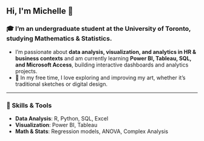 ## Hi, I'm Michelle 👋  
<!--
**Michelle-Fang/Michelle-Fang** is a ✨ _special_ ✨ repository because its `README.md` (this file) appears on your GitHub profile.

Here are some ideas to get you started:

- 🔭 I’m currently working on ...
- 🌱 I’m currently learning ...
- 👯 I’m looking to collaborate on ...
- 🤔 I’m looking for help with ...
- 💬 Ask me about ...
- 📫 How to reach me: ...
- 😄 Pronouns: ...
- ⚡ Fun fact: ...
-->

### 🎓 I’m an undergraduate student at the **University of Toronto**, studying **Mathematics & Statistics**.  
- I’m passionate about **data analysis, visualization, and analytics in HR & business contexts** and am currently learning **Power BI, Tableau, SQL, and Microsoft Access**, building interactive dashboards and analytics projects.  
- 🎨 In my free time, I love exploring and improving my art, whether it’s traditional sketches or digital design.
---

### 🔧 Skills & Tools  
- **Data Analysis**: R, Python, SQL, Excel  
- **Visualization**: Power BI, Tableau  
- **Math & Stats**: Regression models, ANOVA, Complex Analysis
